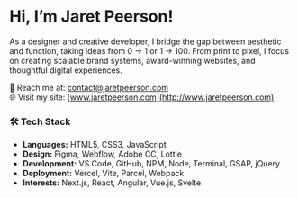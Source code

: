 # Hi, I’m Jaret Peerson!
As a designer and creative developer, I bridge the gap between aesthetic and function, taking ideas from 0 -> 1 or 1 -> 100. From print to pixel, I focus on creating scalable brand systems, award-winning websites, and thoughtful digital experiences.

💬 Reach me at: [contact@jaretpeerson.com](mailto:contact@jaretpeerson.com)  
🌐 Visit my site: [www.jaretpeerson.com](http://www.jaretpeerson.com)

### 🛠️ Tech Stack
- **Languages:** HTML5, CSS3, JavaScript
- **Design:** Figma, Webflow, Adobe CC, Lottie
- **Development:** VS Code, GitHub, NPM, Node, Terminal, GSAP, jQuery
- **Deployment:** Vercel, Vite, Parcel, Webpack
- **Interests:** Next.js, React, Angular, Vue.js, Svelte
